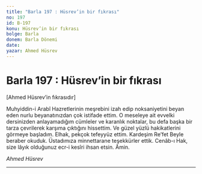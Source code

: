 ```yaml
---
title: "Barla 197 : Hüsrev’in bir fıkrası"
no: 197
id: B-197
konu: Hüsrev’in bir fıkrası
bolge: Barla
donem: Barla Dönemi
date: 
yazar: Ahmed Hüsrev
---
```


# Barla 197 : Hüsrev’in bir fıkrası

<p class="takdim">[Ahmed Hüsrev’in fıkrasıdır]</p>

Muhyiddin-i Arabî Hazretlerinin meşrebini izah edip noksaniyetini beyan eden nurlu beyanatınızdan çok istifade ettim. O meseleye ait evvelki dersinizden anlayamadığım cümleler ve karanlık noktalar, bu defa başka bir tarza çevrilerek karşıma çıktığını hissettim. Ve güzel yüzlü hakikatlerini görmeye başladım. Elhak, pekçok tefeyyüz ettim. Kardeşim Re’fet Beyle beraber okuduk. Üstadımıza minnettarane teşekkürler ettik. Cenâb-ı Hak, size lâyık olduğunuz ecr-i kesîri ihsan etsin. Âmin.

*Ahmed Hüsrev*

***
